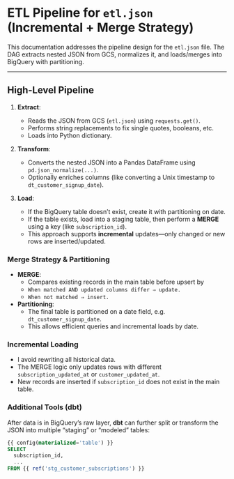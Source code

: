  # ETL Pipeline for `etl.json` (Incremental + Merge Strategy)

This documentation addresses the pipeline design for the `etl.json` file. The DAG extracts nested JSON from GCS, normalizes it, and loads/merges into BigQuery with partitioning.

---

## High-Level Pipeline

1. **Extract**:  
   - Reads the JSON from GCS (`etl.json`) using `requests.get()`.
   - Performs string replacements to fix single quotes, booleans, etc.  
   - Loads into Python dictionary.

2. **Transform**:  
   - Converts the nested JSON into a Pandas DataFrame using `pd.json_normalize(...)`.  
   - Optionally enriches columns (like converting a Unix timestamp to `dt_customer_signup_date`).

3. **Load**:  
   - If the BigQuery table doesn’t exist, create it with partitioning on date.  
   - If the table exists, load into a staging table, then perform a **MERGE** using a key (like `subscription_id`).  
   - This approach supports **incremental** updates—only changed or new rows are inserted/updated.

### Merge Strategy & Partitioning

- **MERGE**:  
  - Compares existing records in the main table before upsert by
  - `When matched AND updated columns differ ⇒ update.`  
  - `When not matched ⇒ insert.`  
- **Partitioning**:  
  - The final table is partitioned on a date field, e.g. `dt_customer_signup_date`.  
  - This allows efficient queries and incremental loads by date.

### Incremental Loading

- I avoid rewriting all historical data.  
- The MERGE logic only updates rows with different `subscription_updated_at` or `customer_updated_at`.  
- New records are inserted if `subscription_id` does not exist in the main table.

### Additional Tools (dbt)

After data is in BigQuery’s raw layer, **dbt** can further split or transform the JSON into multiple “staging” or “modeled” tables:

```sql
{{ config(materialized='table') }}
SELECT
  subscription_id,
  ...
FROM {{ ref('stg_customer_subscriptions') }}